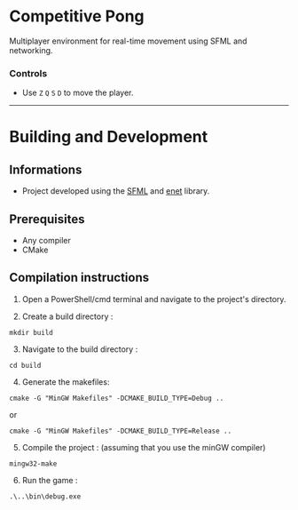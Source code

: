 # Competitive Pong

Multiplayer environment for real-time movement using SFML and networking.

### Controls
- Use `Z` `Q` `S` `D` to move the player.

---

# Building and Development

## Informations
- Project developed using the [SFML](https://www.sfml-dev.org/) and [enet](https://github.com/lsalzman/enet) library.

## Prerequisites
- Any compiler
- CMake

## Compilation instructions

1. Open a PowerShell/cmd terminal and navigate to the project's directory.

2. Create a build directory : 
```
mkdir build
```

3. Navigate to the build directory : 
```
cd build 
```

4. Generate the makefiles:
```
cmake -G "MinGW Makefiles" -DCMAKE_BUILD_TYPE=Debug ..  
```
or 
```
cmake -G "MinGW Makefiles" -DCMAKE_BUILD_TYPE=Release ..  
```

5. Compile the project : (assuming that you use the minGW compiler)   
``` 
mingw32-make 
```

6. Run the game :   
```
.\..\bin\debug.exe
```
